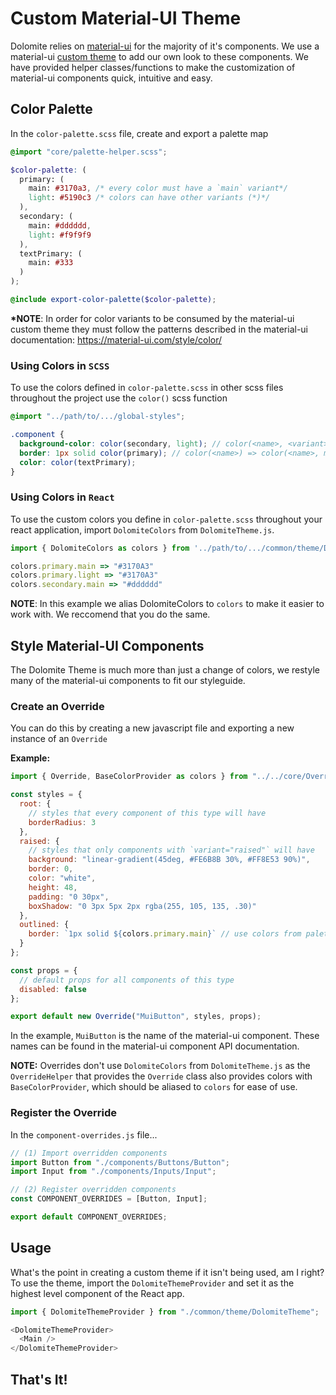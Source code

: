 # Custom Material-UI Theme

Dolomite relies on [material-ui](https://github.com/mui-org/material-ui) for the majority of it's components. We use a material-ui [custom theme](https://material-ui.com/customization/themes/) to add our own look to these components. We have provided helper classes/functions to make the customization of material-ui components quick, intuitive and easy.

## Color Palette

In the `color-palette.scss` file, create and export a palette map

```scss
@import "core/palette-helper.scss";

$color-palette: (
  primary: (
    main: #3170a3, /* every color must have a `main` variant*/ 
    light: #5190c3 /* colors can have other variants (*)*/
  ),
  secondary: (
    main: #dddddd,
    light: #f9f9f9
  ),
  textPrimary: (
    main: #333
  )
);

@include export-color-palette($color-palette);
```

**\*NOTE**: In order for color variants to be consumed by the material-ui custom theme they must follow the patterns described in the material-ui documentation: https://material-ui.com/style/color/

### Using Colors in `SCSS`

To use the colors defined in `color-palette.scss` in other scss files throughout the project use the `color()` scss function

```scss
@import "../path/to/.../global-styles";

.component {
  background-color: color(secondary, light); // color(<name>, <variant>)
  border: 1px solid color(primary); // color(<name>) => color(<name>, main)
  color: color(textPrimary);
}
```

### Using Colors in `React`

To use the custom colors you define in `color-palette.scss` throughout your react application, import `DolomiteColors` from `DolomiteTheme.js`.

```javascript
import { DolomiteColors as colors } from '../path/to/.../common/theme/DolomiteTheme';

colors.primary.main => "#3170A3"
colors.primary.light => "#3170A3"
colors.secondary.main => "#dddddd"
```

**NOTE**: In this example we alias DolomiteColors to `colors` to make it easier to work with. We reccomend that you do the same.

## Style Material-UI Components

The Dolomite Theme is much more than just a change of colors, we restyle many of the material-ui components to fit our styleguide.

### Create an Override

You can do this by creating a new javascript file and exporting a new instance of an `Override`

**Example:**

```javascript
import { Override, BaseColorProvider as colors } from "../../core/OverrideHelper";

const styles = {
  root: {
    // styles that every component of this type will have
    borderRadius: 3
  },
  raised: {
    // styles that only components with `variant="raised"` will have
    background: "linear-gradient(45deg, #FE6B8B 30%, #FF8E53 90%)",
    border: 0,
    color: "white",
    height: 48,
    padding: "0 30px",
    boxShadow: "0 3px 5px 2px rgba(255, 105, 135, .30)"
  },
  outlined: {
    border: `1px solid ${colors.primary.main}` // use colors from palette.js like so
  }
};

const props = {
  // default props for all components of this type
  disabled: false
};

export default new Override("MuiButton", styles, props);
```

In the example, `MuiButton` is the name of the material-ui component. These names can be found in the material-ui component API documentation.

**NOTE:** Overrides don't use `DolomiteColors` from `DolomiteTheme.js` as the `OverrideHelper` that provides the `Override` class also provides colors with `BaseColorProvider`, which should be aliased to `colors` for ease of use.

### Register the Override

In the `component-overrides.js` file...

```javascript
// (1) Import overridden components
import Button from "./components/Buttons/Button";
import Input from "./components/Inputs/Input";

// (2) Register overridden components
const COMPONENT_OVERRIDES = [Button, Input];

export default COMPONENT_OVERRIDES;
```

## Usage

What's the point in creating a custom theme if it isn't being used, am I right? To use the theme, import the `DolomiteThemeProvider` and set it as the highest level component of the React app.

```javascript
import { DolomiteThemeProvider } from "./common/theme/DolomiteTheme";

<DolomiteThemeProvider>
  <Main />
</DolomiteThemeProvider>
```

## That's It!
